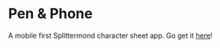 # Pen & Phone

A mobile first Splittermond character sheet app. Go get it [here](https://desselbane.github.io/PenAndPhone)!
